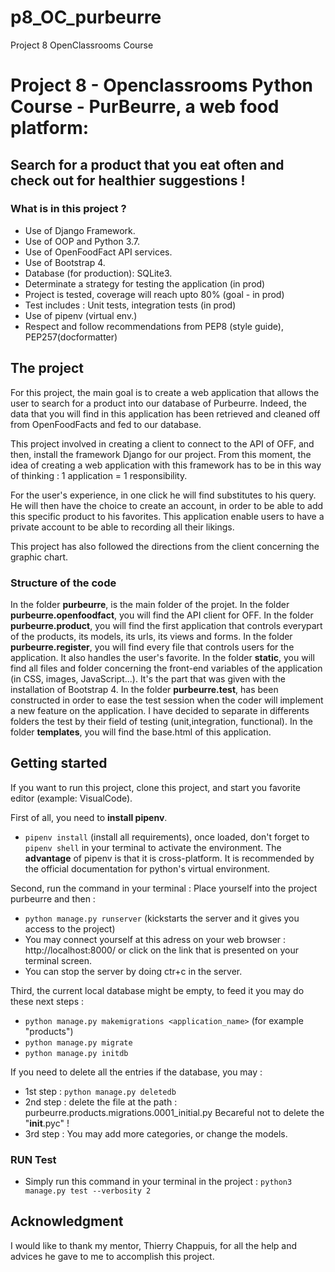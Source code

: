 # p8_OC_purbeurre
Project 8 OpenClassrooms Course
# Project 8 - Openclassrooms Python Course - PurBeurre, a web food platform:

## Search for a product that you eat often and check out for healthier suggestions !

### What is in this project ?
- Use of Django Framework.
- Use of OOP and Python 3.7.
- Use of OpenFoodFact API services.
- Use of Bootstrap 4.
- Database (for production): SQLite3.
- Determinate a strategy for testing the application (in prod)
- Project is tested, coverage will reach upto 80% (goal - in prod)
- Test includes : Unit tests, integration tests (in prod)
- Use of pipenv (virtual env.)
- Respect and follow recommendations from PEP8 (style guide),
 PEP257(docformatter)

## The project
For this project, the main goal is to create a web application that allows
the user to search for a product into our database of Purbeurre.
Indeed, the data that you will find in this application has been 
retrieved and cleaned off from OpenFoodFacts and fed to our database.

This project involved in creating a client to connect to the API of OFF,
and then, install the framework Django for our project. From this moment, the 
idea of creating a web application with this framework has to be in this way of
thinking : 1 application = 1 responsibility.

For the user's experience, in one click he will find substitutes to 
his query. He will then have the choice to create an account, in order to 
be able to add this specific product to his favorites. This application
enable users to have a private account to be able to recording all their
likings.

This project has also followed the directions from the client concerning
the graphic chart.

### Structure of the code
In the folder **purbeurre**, is the main folder of the projet.
In the folder **purbeurre.openfoodfact**, you will find the API client for OFF.
In the folder **purbeurre.product**, you will find the first application that controls everypart of the products, its models, its urls, its views and forms.
In the folder **purbeurre.register**, you will find every file that controls users for the application. It also handles the user's favorite.
In the folder **static**, you will find all files and folder concerning
the front-end variables of the application (in CSS, images, JavaScript...).
It's the part that was given with the installation of Bootstrap 4.
In the folder **purbeurre.test**, has been constructed in order to ease the test session when the coder will implement a new feature on the application. I have decided to separate in differents folders the test by their field of testing (unit,integration, functional).
In the folder **templates**, you will find the base.html of this application.


##  Getting started

If you want to run this project, clone this project, and start you favorite editor (example: VisualCode).

First of all, you need to **install pipenv**.
* `pipenv install` (install all requirements), once loaded, don't
forget to `pipenv shell` in your terminal to activate  the environment.
The **advantage** of pipenv is that it is cross-platform. It is 
recommended by the official documentation for python's virtual
environment.

Second, run the command in your terminal :
Place yourself into  the project purbeurre and then :
* `python manage.py runserver` (kickstarts the server and it gives you access to the project)
* You may connect yourself at this adress on your web browser : http://localhost:8000/ or click on
the link that is presented on your terminal screen.
* You can stop the server by doing ctr+c in the server.

Third, the current local database might be empty, to feed it you may do these next steps :
* `python manage.py makemigrations <application_name>` (for example "products")
* `python manage.py migrate`
* `python manage.py initdb`

If you need to delete all the entries if the database, you may :
* 1st step : `python manage.py deletedb`
* 2nd step : delete the file at the path : purbeurre.products.migrations.0001_initial.py
Becareful not to delete the "____init____.pyc" ! 
* 3rd step : You may add more categories, or change the models.

### RUN Test
* Simply run this command in your terminal in the project : `python3 manage.py test --verbosity 2`

## Acknowledgment
I would like to thank my mentor, Thierry Chappuis, for all the help
and advices he gave to me to accomplish this project.